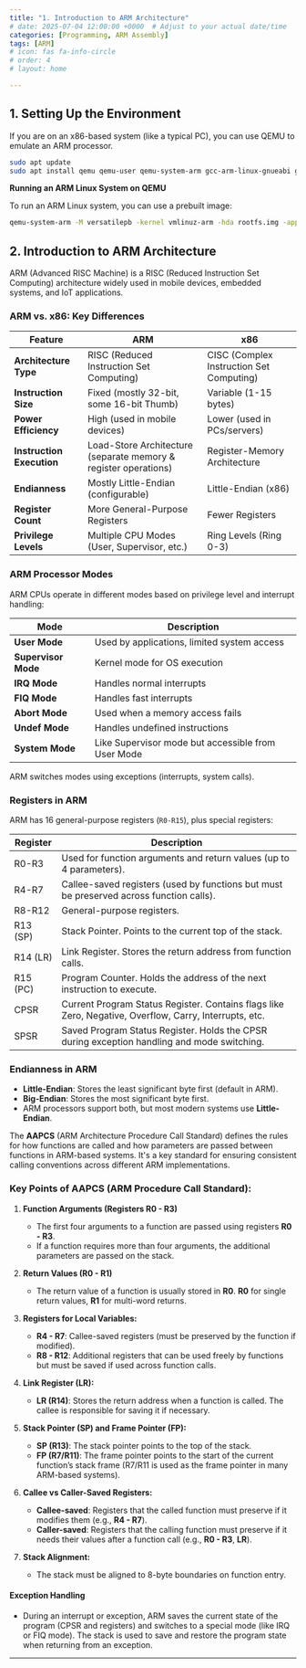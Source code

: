 ```yaml
---
title: "1. Introduction to ARM Architecture"
# date: 2025-07-04 12:00:00 +0000  # Adjust to your actual date/time
categories: [Programming, ARM Assembly]
tags: [ARM]
# icon: fas fa-info-circle
# order: 4
# layout: home

---
```



## 1. Setting Up the Environment


If you are on an x86-based system (like a typical PC), you can use QEMU to emulate an ARM processor.

```bash
sudo apt update
sudo apt install qemu qemu-user qemu-system-arm gcc-arm-linux-gnueabi gdb-multiarch
```

**Running an ARM Linux System on QEMU**

To run an ARM Linux system, you can use a prebuilt image:

```bash
qemu-system-arm -M versatilepb -kernel vmlinuz-arm -hda rootfs.img -append "root=/dev/sda"
```

## **2. Introduction to ARM Architecture**

ARM (Advanced RISC Machine) is a RISC (Reduced Instruction Set Computing) architecture widely used in mobile devices, embedded systems, and IoT applications.

### **ARM vs. x86: Key Differences**

|Feature|ARM|x86|
|---|---|---|
|**Architecture Type**|RISC (Reduced Instruction Set Computing)|CISC (Complex Instruction Set Computing)|
|**Instruction Size**|Fixed (mostly 32-bit, some 16-bit Thumb)|Variable (1-15 bytes)|
|**Power Efficiency**|High (used in mobile devices)|Lower (used in PCs/servers)|
|**Instruction Execution**|Load-Store Architecture (separate memory & register operations)|Register-Memory Architecture|
|**Endianness**|Mostly Little-Endian (configurable)|Little-Endian (x86)|
|**Register Count**|More General-Purpose Registers|Fewer Registers|
|**Privilege Levels**|Multiple CPU Modes (User, Supervisor, etc.)|Ring Levels (Ring 0-3)|


### **ARM Processor Modes**

ARM CPUs operate in different modes based on privilege level and interrupt handling:

|Mode|Description|
|---|---|
|**User Mode**|Used by applications, limited system access|
|**Supervisor Mode**|Kernel mode for OS execution|
|**IRQ Mode**|Handles normal interrupts|
|**FIQ Mode**|Handles fast interrupts|
|**Abort Mode**|Used when a memory access fails|
|**Undef Mode**|Handles undefined instructions|
|**System Mode**|Like Supervisor mode but accessible from User Mode|

ARM switches modes using exceptions (interrupts, system calls).

### **Registers in ARM**

ARM has 16 general-purpose registers (`R0-R15`), plus special registers:

| Register   | Description                                                                                     |
|------------|-------------------------------------------------------------------------------------------------|
| R0-R3     | Used for function arguments and return values (up to 4 parameters).                            |
| R4-R7     | Callee-saved registers (used by functions but must be preserved across function calls).        |
| R8-R12    | General-purpose registers.                                                                       |
| R13 (SP)  | Stack Pointer. Points to the current top of the stack.                                         |
| R14 (LR)  | Link Register. Stores the return address from function calls.                                   |
| R15 (PC)  | Program Counter. Holds the address of the next instruction to execute.                          |
| CPSR      | Current Program Status Register. Contains flags like Zero, Negative, Overflow, Carry, Interrupts, etc. |
| SPSR      | Saved Program Status Register. Holds the CPSR during exception handling and mode switching.    |


### **Endianness in ARM**

- **Little-Endian**: Stores the least significant byte first (default in ARM).
- **Big-Endian**: Stores the most significant byte first.
- ARM processors support both, but most modern systems use **Little-Endian**.
    
The **AAPCS** (ARM Architecture Procedure Call Standard) defines the rules for how functions are called and how parameters are passed between functions in ARM-based systems. It's a key standard for ensuring consistent calling conventions across different ARM implementations.

### Key Points of AAPCS (ARM Procedure Call Standard):

1. **Function Arguments (Registers R0 - R3)**
	- The first four arguments to a function are passed using registers **R0 - R3**.
	- If a function requires more than four arguments, the additional parameters are passed on the stack.
        
2. **Return Values (R0 - R1)**
	- The return value of a function is usually stored in **R0**. **R0** for single return values, **R1** for multi-word returns.
        
3. **Registers for Local Variables:**
    - **R4 - R7**: Callee-saved registers (must be preserved by the function if modified).
    - **R8 - R12**: Additional registers that can be used freely by functions but must be saved if used across function calls.
        
4. **Link Register (LR):**
    - **LR (R14)**: Stores the return address when a function is called. The callee is responsible for saving it if necessary.
        
5. **Stack Pointer (SP) and Frame Pointer (FP):**
    - **SP (R13)**: The stack pointer points to the top of the stack.
    - **FP (R7/R11)**: The frame pointer points to the start of the current function’s stack frame (R7/R11 is used as the frame pointer in many ARM-based systems).
        
6. **Callee vs Caller-Saved Registers:**
    - **Callee-saved**: Registers that the called function must preserve if it modifies them (e.g., **R4 - R7**).
    - **Caller-saved**: Registers that the calling function must preserve if it needs their values after a function call (e.g., **R0 - R3**, **LR**).
        
7. **Stack Alignment:**
    - The stack must be aligned to 8-byte boundaries on function entry.

#### **Exception Handling**

- During an interrupt or exception, ARM saves the current state of the program (CPSR and registers) and switches to a special mode (like IRQ or FIQ mode). The stack is used to save and restore the program state when returning from an exception.

---

